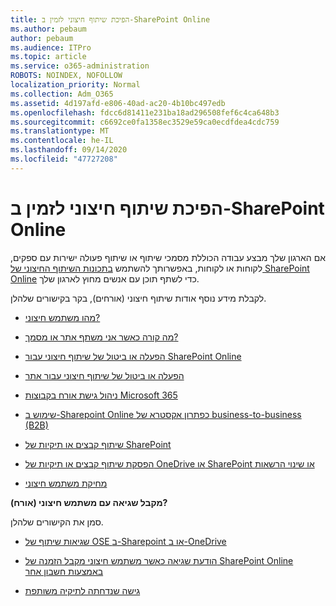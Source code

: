 ```yaml
---
title: הפיכת שיתוף חיצוני לזמין ב-SharePoint Online
ms.author: pebaum
author: pebaum
ms.audience: ITPro
ms.topic: article
ms.service: o365-administration
ROBOTS: NOINDEX, NOFOLLOW
localization_priority: Normal
ms.collection: Adm_O365
ms.assetid: 4d197afd-e806-40ad-ac20-4b10bc497edb
ms.openlocfilehash: fdcc6d81411e231ba18ad296508fef6c4ca648b3
ms.sourcegitcommit: c6692ce0fa1358ec3529e59ca0ecdfdea4cdc759
ms.translationtype: MT
ms.contentlocale: he-IL
ms.lasthandoff: 09/14/2020
ms.locfileid: "47727208"
---
```

# <a name="enable-external-sharing-in-sharepoint-online"></a>הפיכת שיתוף חיצוני לזמין ב-SharePoint Online

אם הארגון שלך מבצע עבודה הכוללת מסמכי שיתוף או שיתוף פעולה ישירות עם ספקים, לקוחות או לקוחות, באפשרותך להשתמש [בתכונות השיתוף החיצוני של SharePoint Online](https://docs.microsoft.com/sharepoint/external-sharing-overview) כדי לשתף תוכן עם אנשים מחוץ לארגון שלך.

לקבלת מידע נוסף אודות שיתוף חיצוני (אורחים), בקר בקישורים שלהלן.

- [מהו משתמש חיצוני?](https://docs.microsoft.com/sharepoint/external-sharing-overview#what-is-an-external-user)

- [מה קורה כאשר אני משתף אתר או מסמך?](https://docs.microsoft.com/sharepoint/external-sharing-overview#what-happens-when-i-share-a-site-or-document)

- [הפעלה או ביטול של שיתוף חיצוני עבור SharePoint Online](https://docs.microsoft.com/sharepoint/turn-external-sharing-on-or-off)

- [הפעלה או ביטול של שיתוף חיצוני עבור אתר](https://docs.microsoft.com/sharepoint/change-external-sharing-site)

- [ניהול גישת אורח בקבוצות Microsoft 365](https://docs.microsoft.com/microsoft-365/admin/create-groups/manage-guest-access-in-groups)

- [שימוש ב-Sharepoint Online כפתרון אקסטרא של business-to-business (B2B)](https://docs.microsoft.com/sharepoint/create-b2b-extranet)

- [שיתוף קבצים או תיקיות של SharePoint](https://support.office.com/article/share-sharepoint-files-or-folders-1fe37332-0f9a-4719-970e-d2578da4941c)

- [הפסקת שיתוף קבצים או תיקיות של OneDrive או SharePoint או שינוי הרשאות](https://support.office.com/article/stop-sharing-onedrive-or-sharepoint-files-or-folders-or-change-permissions-0a36470f-d7fe-40a0-bd74-0ac6c1e13323)

- [מחיקת משתמש חיצוני](https://docs.microsoft.com/sharepoint/remove-users#delete-a-guest-from-the-microsoft-365-admin-center)

**מקבל שגיאה עם משתמש חיצוני (אורח)?**

סמן את הקישורים שלהלן. 

- [שגיאות שיתוף של OSE ב-Sharepoint או ב-OneDrive](https://docs.microsoft.com/sharepoint/sharepoint-onedrive-error-message)

- [הודעת שגיאה כאשר משתמש חיצוני מקבל הזמנה של SharePoint Online באמצעות חשבון אחר](https://docs.microsoft.com/sharepoint/support/sharing-and-permissions/error-when-external-user-accepts-an-invitation-by-using-another-account)

- [גישה שנדחתה לתיקיה משותפת](https://docs.microsoft.com/sharepoint/support/sharing-and-permissions/cannot-access-shared-folder)
